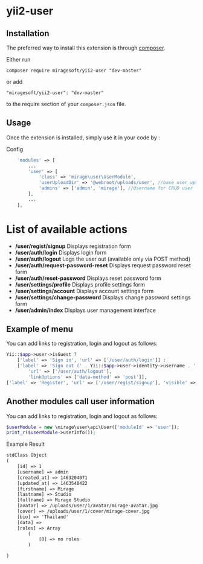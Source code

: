 # yii2-user

Installation
------------

The preferred way to install this extension is through [composer](http://getcomposer.org/download/).

Either run

```
composer require miragesoft/yii2-user "dev-master"
```

or add

```
"miragesoft/yii2-user": "dev-master"
```

to the require section of your `composer.json` file.


Usage
-----

Once the extension is installed, simply use it in your code by :

Config
```php
    'modules' => [
        ...
        'user' => [
            'class' => 'mirage\user\UserModule',
            'userUploadDir' => '@webroot/uploads/user', //base user upload directory
            'admins' => ['admin', 'mirage'], //Username for CRUD user 
        ],
        ...
    ],
```

# List of available actions

- **/user/regist/signup**                 Displays registration form
- **/user/auth/login**                    Displays login form
- **/user/auth/logout**                   Logs the user out (available only via POST method)
- **/user/auth/request-password-reset**   Displays request password reset form
- **/user/auth/reset-password**           Displays reset password form
- **/user/settings/profile**              Displays profile settings form
- **/user/settings/account**              Displays account settings form 
- **/user/settings/change-password**      Displays change password settings form
- **/user/admin/index**                   Displays user management interface

## Example of menu

You can add links to registration, login and logout as follows:

```php
Yii::$app->user->isGuest ?
    ['label' => 'Sign in', 'url' => ['/user/auth/login']] :
    ['label' => 'Sign out (' . Yii::$app->user->identity->username . ')',
        'url' => ['/user/auth/logout'],
        'linkOptions' => ['data-method' => 'post']],
['label' => 'Register', 'url' => ['/user/regist/signup'], 'visible' => Yii::$app->user->isGuest]
```

## Another modules call user information

You can add links to registration, login and logout as follows:
```php
$userModule = new \mirage\user\api\User(['moduleId' => 'user']);
print_r($userModule->userInfo());
```

Example Result
```html
stdClass Object
(
    [id] => 1
    [username] => admin
    [created_at] => 1463204071
    [updated_at] => 1463540422
    [firstname] => Mirage
    [lastname] => Studio
    [fullname] => Mirage Studio
    [avatar] => /uploads/user/1/avatar/mirage-avatar.jpg
    [cover] => /uploads/user/1/cover/mirage-cover.jpg
    [bio] => 'Thailand'
    [data] => 
    [roles] => Array
        (
            [0] => no roles
        )

)
```